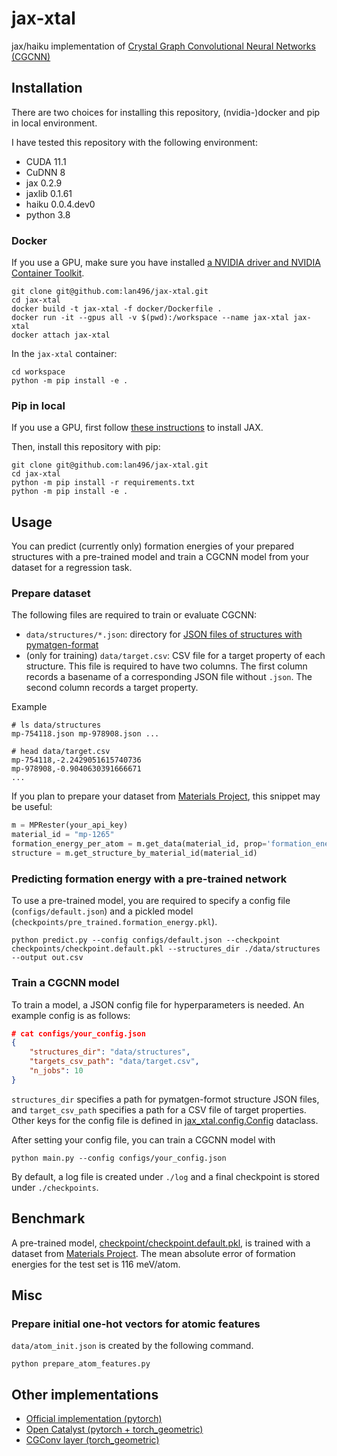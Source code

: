 # jax-xtal
jax/haiku implementation of [Crystal Graph Convolutional Neural Networks (CGCNN)](https://journals.aps.org/prl/abstract/10.1103/PhysRevLett.120.145301)

## Installation
There are two choices for installing this repository, (nvidia-)docker and pip in local environment.

I have tested this repository with the following environment:
- CUDA 11.1
- CuDNN 8
- jax 0.2.9
- jaxlib 0.1.61
- haiku 0.0.4.dev0
- python 3.8

### Docker
If you use a GPU, make sure you have installed [a NVIDIA driver and NVIDIA Container Toolkit](https://docs.nvidia.com/datacenter/cloud-native/container-toolkit/install-guide.html#).
```shell
git clone git@github.com:lan496/jax-xtal.git
cd jax-xtal
docker build -t jax-xtal -f docker/Dockerfile .
docker run -it --gpus all -v $(pwd):/workspace --name jax-xtal jax-xtal
docker attach jax-xtal
```
In the `jax-xtal` container:
```shell
cd workspace
python -m pip install -e .
```

### Pip in local
If you use a GPU, first follow [these instructions](https://github.com/google/jax#installation) to install JAX.

Then, install this repository with pip:
```shell
git clone git@github.com:lan496/jax-xtal.git
cd jax-xtal
python -m pip install -r requirements.txt
python -m pip install -e .
```

## Usage
You can predict (currently only) formation energies of your prepared structures with a pre-trained model and train a CGCNN model from your dataset for a regression task.

### Prepare dataset
The following files are required to train or evaluate CGCNN:
- `data/structures/*.json`: directory for [JSON files of structures with pymatgen-format](https://pymatgen.org/usage.html#side-note-as-dict-from-dict)
- (only for training) `data/target.csv`:
  CSV file for a target property of each structure.
  This file is required to have two columns.
  The first column records a basename of a corresponding JSON file without `.json`.
  The second column records a target property.

Example
```
# ls data/structures
mp-754118.json mp-978908.json ...

# head data/target.csv
mp-754118,-2.2429051615740736
mp-978908,-0.9040630391666671
...
```

If you plan to prepare your dataset from [Materials Project](https://materialsproject.org/), this snippet may be useful:
```python
m = MPRester(your_api_key) 
material_id = "mp-1265"
formation_energy_per_atom = m.get_data(material_id, prop='formation_energy_per_atom')[0]['formation_energy_per_atom']
structure = m.get_structure_by_material_id(material_id)
```


### Predicting formation energy with a pre-trained network
To use a pre-trained model, you are required to specify a config file (`configs/default.json`) and a pickled model (`checkpoints/pre_trained.formation_energy.pkl`).

```shell
python predict.py --config configs/default.json --checkpoint checkpoints/checkpoint.default.pkl --structures_dir ./data/structures --output out.csv
```

### Train a CGCNN model
To train a model, a JSON config file for hyperparameters is needed.
An example config is as follows:
```json
# cat configs/your_config.json
{
    "structures_dir": "data/structures",
    "targets_csv_path": "data/target.csv",
    "n_jobs": 10
}
```
`structures_dir` specifies a path for pymatgen-formot structure JSON files, and `target_csv_path` specifies a path for a CSV file of target properties.
Other keys for the config file is defined in [jax_xtal.config.Config](jax_xtal/config.py) dataclass.

After setting your config file, you can train a CGCNN model with
```shell
python main.py --config configs/your_config.json
```
By default, a log file is created under `./log` and a final checkpoint is stored under `./checkpoints`.

## Benchmark
A pre-trained model, [checkpoint/checkpoint.default.pkl](checkpoint/checkpoint.default.pkl), is trained with a dataset from [Materials Project](https://github.com/txie-93/cgcnn/tree/master/data/material-data).
The mean absolute error of formation energies for the test set is 116 meV/atom.

## Misc

### Prepare initial one-hot vectors for atomic features
`data/atom_init.json` is created by the following command.
```shell
python prepare_atom_features.py
```

## Other implementations
- [Official implementation (pytorch)](https://github.com/txie-93/cgcnn)
- [Open Catalyst (pytorch + torch_geometric)](https://github.com/Open-Catalyst-Project/ocp/blob/master/ocpmodels/models/cgcnn.py)
- [CGConv layer (torch_geometric)](https://pytorch-geometric.readthedocs.io/en/latest/modules/nn.html#torch_geometric.nn.conv.CGConv)
